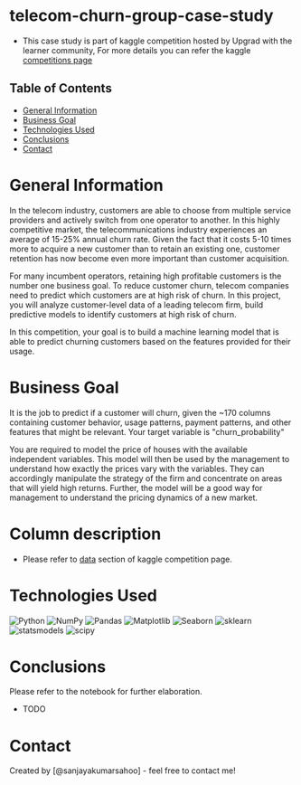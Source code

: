 # telecom-churn-group-case-study

- This case study is part of kaggle competition hosted by Upgrad with the learner community, For more details you can refer the kaggle [competitions page](https://www.kaggle.com/competitions/telecom-churn-case-study-hackathon/)

## Table of Contents

* [General Information](#general-information)
* [Business Goal](#business-goal)
* [Technologies Used](#technologies-used)
* [Conclusions](#conclusions)
* [Contact](#contact)

# General Information

In the telecom industry, customers are able to choose from multiple service providers and actively switch from one operator to another. In this highly competitive market, the telecommunications industry experiences an average of 15-25% annual churn rate. Given the fact that it costs 5-10 times more to acquire a new customer than to retain an existing one, customer retention has now become even more important than customer acquisition.

For many incumbent operators, retaining high profitable customers is the number one business goal. To reduce customer churn, telecom companies need to predict which customers are at high risk of churn. In this project, you will analyze customer-level data of a leading telecom firm, build predictive models to identify customers at high risk of churn.

In this competition, your goal is to build a machine learning model that is able to predict churning customers based on the features provided for their usage.

# Business Goal

It is the job to predict if a customer will churn, given the ~170 columns containing customer behavior, usage patterns, payment patterns, and other features that might be relevant. Your target variable is "churn_probability"

You are required to model the price of houses with the available independent variables. This model will then be used by the management to understand how exactly the prices vary with the variables. They can accordingly manipulate the strategy of the firm and concentrate on areas that will yield high returns. Further, the model will be a good way for management to understand the pricing dynamics of a new market.

# Column description

- Please refer to [data](https://www.kaggle.com/competitions/telecom-churn-case-study-hackathon/data) section of kaggle competition page.

# Technologies Used

![Python](https://img.shields.io/badge/Python-3.10-informational?style=flat&logoColor=white&color=2bbc8a)
![NumPy](https://img.shields.io/badge/NumPy-1.21.5-informational?style=flat&logoColor=white&color=2bbc8a)
![Pandas](https://img.shields.io/badge/Pandas-1.3.5-informational?style=flat&logoColor=white&color=2bbc8a)
![Matplotlib](https://img.shields.io/badge/Matplotlib-3.5.1-informational?style=flat&logoColor=white&color=2bbc8a)
![Seaborn](https://img.shields.io/badge/Seaborn-0.11.2-informational?style=flat&logoColor=white&color=2bbc8a)
![sklearn](https://img.shields.io/badge/Sklearn-1.0.2-informational?style=flat&logoColor=white&color=2bbc8a)
![statsmodels](https://img.shields.io/badge/statsmodels-0.13.1-informational?style=flat&logoColor=white&color=2bbc8a)
![scipy](https://img.shields.io/badge/scipy-1.8.0-informational?style=flat&logoColor=white&color=2bbc8a)

# Conclusions

Please refer to the notebook for further elaboration.

- TODO

# Contact

Created by [@sanjayakumarsahoo] - feel free to contact me!